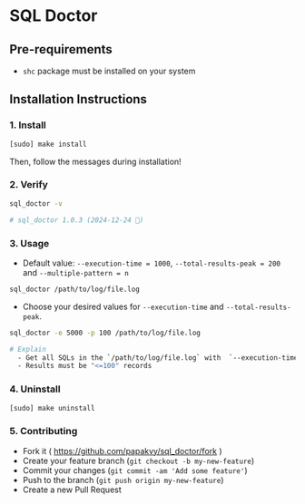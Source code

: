 # SQL Doctor

## Pre-requirements

- `shc` package must be installed on your system

## Installation Instructions

### 1. Install

```bash
[sudo] make install
```

Then, follow the messages during installation!

### 2. Verify

```bash
sql_doctor -v

# sql_doctor 1.0.3 (2024-12-24 🎄)
```

### 3. Usage

  - Default value: `--execution-time = 1000`, `--total-results-peak = 200` and `--multiple-pattern = n`
```bash
sql_doctor /path/to/log/file.log
```

- Choose your desired values for `--execution-time` and `--total-results-peak`.
```bash
sql_doctor -e 5000 -p 100 /path/to/log/file.log

# Explain
  - Get all SQLs in the `/path/to/log/file.log` with  `--execution-time >= 5000 miliseconds`
  - Results must be "<=100" records
```

### 4. Uninstall

```bash
[sudo] make uninstall
```

### 5. Contributing

  - Fork it ( https://github.com/papakvy/sql_doctor/fork )
  - Create your feature branch (`git checkout -b my-new-feature`)
  - Commit your changes (`git commit -am 'Add some feature'`)
  - Push to the branch (`git push origin my-new-feature`)
  - Create a new Pull Request
